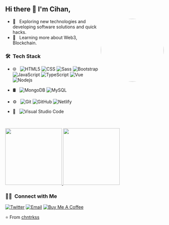 ## Hi there 👋 I'm Cihan,

 <img align="right" height="auto" width="200" style="border-radius:50%" alt="GIF" src="https://media.giphy.com/media/MC6eSuC3yypCU/giphy.gif" />

-   🤔 &nbsp; Exploring new technologies and developing software solutions and quick hacks.
-   🌱 &nbsp; Learning more about Web3, Blockchain.

<h3> 🛠 &nbsp;Tech Stack</h3>

-   🌐 &nbsp;
    ![HTML5](https://img.shields.io/badge/-HTML5-e34c26?style=flat&logo=HTML5&logoColor=ffffff)
    ![CSS](https://img.shields.io/badge/-CSS-1572B6?style=flat&logo=CSS3&logoColor=ffffff)
    ![Sass](https://img.shields.io/badge/-Sass-%23CC6699?style=flat&logo=sass&logoColor=ffffff)
    ![Bootstrap](https://img.shields.io/badge/-Bootstrap-453163?style=flat&logo=bootstrap&logoColor=ffffff)
    ![JavaScript](https://img.shields.io/badge/-JavaScript-%23F7DF1C?style=flat&logo=javascript&logoColor=ffffff)
    ![TypeScript](https://img.shields.io/badge/-TypeScript-27609E?style=flat&logo=typescript&logoColor=ffffff)
    ![Vue](https://img.shields.io/badge/-Vue-35495e?style=flat&logo=vue.js)
    ![Nodejs](https://img.shields.io/badge/-Node.js-00d632?style=flat&logo=Node.js&logoColor=ffffff)
-   🛢 &nbsp;
    ![MongoDB](https://img.shields.io/badge/-MongoDB-4DB33D?style=flat&logo=mongodb&logoColor=ffffff)
    ![MySQL](https://img.shields.io/badge/-MySQL-00758f?style=flat&logo=mysql&logoColor=ffffff)
-   ⚙️ &nbsp;
    ![Git](https://img.shields.io/badge/-Git-f34f29?style=flat&logo=git&logoColor=ffffff)
    ![GitHub](https://img.shields.io/badge/-GitHub-0cacf4?style=flat&logo=github)
    ![Netlify](https://img.shields.io/badge/-Netlify-00AD9F?style=flat&logo=netlify&logoColor=ffffff)
-   🔧 &nbsp;
    ![Visual Studio Code](https://img.shields.io/badge/-Visual%20Studio%20Code-007ACC?style=flat&logo=visual-studio-code&logoColor=ffffff)

    <br/>

<a href="https://github.com/chntrkss">
  <img height="180em" src="https://github-readme-stats.vercel.app/api?username=chntrkss&theme=nightowl&show_icons=true" />
  <img height="180em" src="https://github-readme-stats.vercel.app/api/top-langs/?username=chntrkss&theme=nightowl&layout=compact" />
</a>

<br/>

<h3> 🤝🏻 &nbsp;Connect with Me </h3>

[![Twitter](https://img.shields.io/badge/-Twitter-1ca0f1?style=flat&labelColor=1ca0f1&logo=twitter&logoColor=white&link=https://twitter.com/chntrkss)](https://twitter.com/chntrkss)
[![Email](https://img.shields.io/badge/-Email-c14438?style=flat&logo=Gmail&logoColor=white&link=mailto:cihanturkess@gmail.com)](mailto:cihanturkess@gmail.com)
[![Buy Me A Coffee](https://img.shields.io/badge/-Buy%20Me%20A%20Coffee-FF813F?style=flat&logo=buy-me-a-coffee&logoColor=ffffff&link=https://ko-fi.com/)](https://www.buymeacoffee.com/chntrkss)

⭐️ From [chntrkss](https://github.com/chntrkss)
